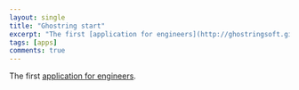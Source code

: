 ```yaml
---
layout: single
title: "Ghostring start"
excerpt: "The first [application for engineers](http://ghostringsoft.github.io/ghostring-hydraulics.html)."
tags: [apps]
comments: true
--- 
```

 
The first [application for engineers](http://ghostringsoft.github.io/ghostring-hydraulics.html).
